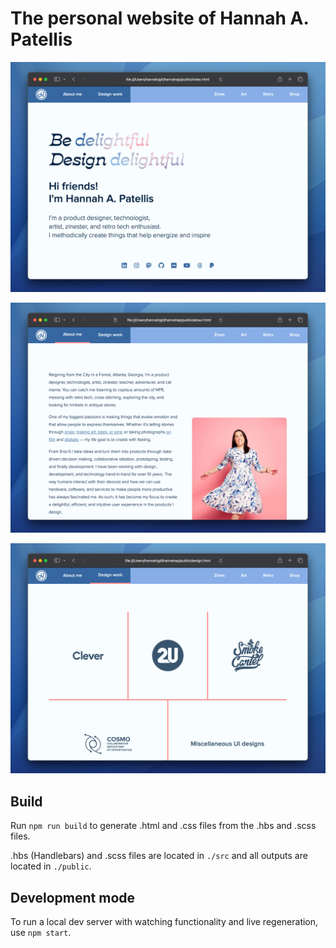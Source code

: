 # The personal website of Hannah A. Patellis

![Screenshot of the Hannah A. Patellis website homepage running in Safari](/docs/index.png)

![Screenshot of the Hannah A. Patellis website about page running in Safari](/docs/about.png)

![Screenshot of the Hannah A. Patellis website design portfolio page running in Safari](/docs/design.png)

## Build
Run `npm run build` to generate .html and .css files from the .hbs and .scss files.

.hbs (Handlebars) and .scss files are located in `./src` and all outputs are located in `./public`.

## Development mode
To run a local dev server with watching functionality and live regeneration, use `npm start`.